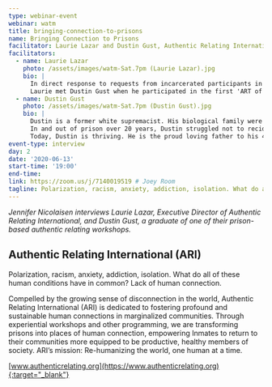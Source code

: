 ```yaml
---
type: webinar-event
webinar: watm
title: bringing-connection-to-prisons
name: Bringing Connection to Prisons
facilitator: Laurie Lazar and Dustin Gust, Authentic Relating International
facilitators:
  - name: Laurie Lazar
    photo: /assets/images/watm-Sat.7pm (Laurie Lazar).jpg
    bio: |
      In direct response to requests from incarcerated participants in Authentic Relating workshops, Laurie Lazar co-founded Authentic Relating International (ARI) in 2018. Raised in a Jewish home in New York, she was taught to participate in Tikkun Olam - the healing of the world. And now, having led 18 two-day AR workshops inside of prisons and many Zoom follow-up calls, she feels honored to bear witness to real healing in the world.
      Laurie met Dustin Gust when he participated in the first 'ART of Being Human' workshop she delivered behind bars at the Boulder County Jail in January of 2018. Their surprising and unforgettable first encounter left an indelible mark on both of their hearts. Today, Dustin is part of the ARI team and is on track to become the first previously incarcerated Course Leader for ARI.
  - name: Dustin Gust
    photo: /assets/images/watm-Sat.7pm (Dustin Gust).jpg
    bio: |
      Dustin is a former white supremacist. His biological family were mostly criminals and drug dealers. He didn’t know them, but his adoptive parents talked about them a lot and told him he was just like them. So he grew up with a lot of shame. He had his first run-ins with the law in elementary school. He was hungry for acceptance and approval. He became a “wolf”.
      In and out of prison over 20 years, Dustin struggled not to recidivate. It was the day he found out he was going to be a father that he realized things needed to change. Having made a commitment to leave the "lifestyle", he was exposed to Buddhism and Authentic Relating, which gave him the tools to change how he showed up in the world. Since then his path has been one of reconciliation and a new outlook on life, and he is helping others like him do the same.
      Today, Dustin is thriving. He is the proud loving father to his 4-year old son, on staff as a coach for new parolees coming out of jail through Boulder County, and he is fiercely committed to bringing The ART of Being Human to people behind bars.
event-type: interview
day: 2
date: '2020-06-13'
start-time: '19:00'
end-time:
link: https://zoom.us/j/7140019519 # Joey Room
tagline: Polarization, racism, anxiety, addiction, isolation. What do all of these human conditions have in common? Lack of human connection.
---
```


_Jennifer Nicolaisen interviews Laurie Lazar, Executive Director of Authentic Relating International, and Dustin Gust, a graduate of one of their prison-based authentic relating workshops._

## Authentic Relating International (ARI)

Polarization, racism, anxiety, addiction, isolation. What do all of these human conditions have in common? Lack of human connection.

Compelled by the growing sense of disconnection in the world, Authentic Relating International (ARI) is dedicated to fostering profound and sustainable human connections in marginalized communities. Through experiential workshops and other programming, we are transforming prisons into places of human connection, empowering Inmates to return to their communities more equipped to be productive, healthy members of society. ARI’s mission: Re-humanizing the world, one human at a time.

[www.authenticrelating.org](https://www.authenticrelating.org){:target="_blank"}
